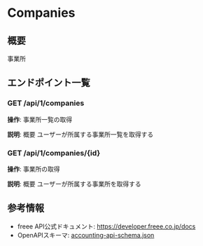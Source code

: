 # Companies

## 概要

事業所

## エンドポイント一覧

### GET /api/1/companies

**操作**: 事業所一覧の取得

**説明**: 概要 ユーザーが所属する事業所一覧を取得する

### GET /api/1/companies/{id}

**操作**: 事業所の取得

**説明**: 概要 ユーザーが所属する事業所を取得する



## 参考情報

- freee API公式ドキュメント: https://developer.freee.co.jp/docs
- OpenAPIスキーマ: [accounting-api-schema.json](../../openapi/accounting-api-schema.json)
